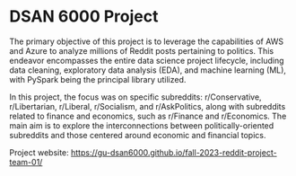 # DSAN 6000 Project

The primary objective of this project is to leverage the capabilities of AWS and Azure to analyze millions of Reddit posts pertaining to politics. This endeavor encompasses the entire data science project lifecycle, including data cleaning, exploratory data analysis (EDA), and machine learning (ML), with PySpark being the principal library utilized.

In this project, the focus was on specific subreddits: r/Conservative, r/Libertarian, r/Liberal, r/Socialism, and r/AskPolitics, along with subreddits related to finance and economics, such as r/Finance and r/Economics. The main aim is to explore the interconnections between politically-oriented subreddits and those centered around economic and financial topics.

Project website: <https://gu-dsan6000.github.io/fall-2023-reddit-project-team-01/>
